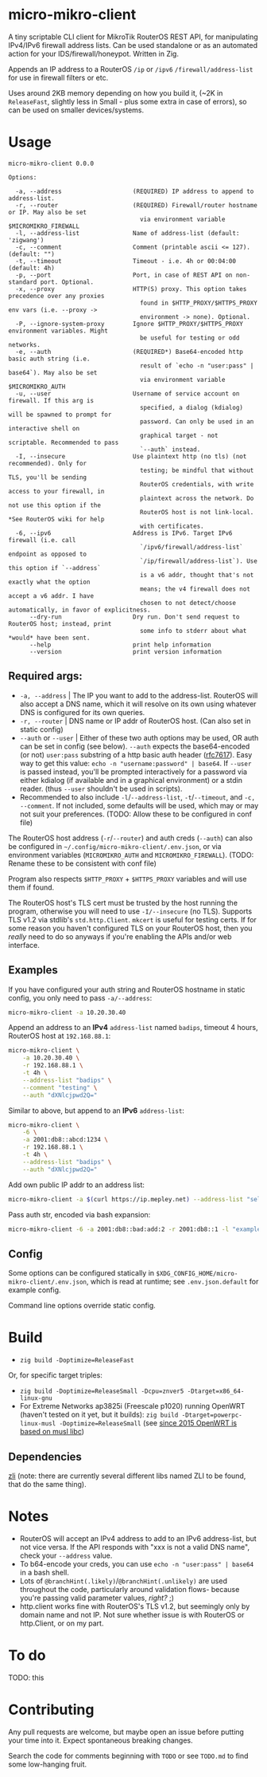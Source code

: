 # micro-mikro-client

A tiny scriptable CLI client for MikroTik RouterOS REST API, for manipulating IPv4/IPv6 firewall address lists. Can be used standalone or as an automated action for your IDS/firewall/honeypot. Written in Zig.

Appends an IP address to a RouterOS `/ip` or `/ipv6` `/firewall/address-list` for use in firewall filters or etc.

Uses around 2KB memory depending on how you build it, (~2K in `ReleaseFast`, slightly less in Small - plus some extra in case of errors), so can be used on smaller devices/systems.

# Usage

```
micro-mikro-client 0.0.0

Options:

  -a, --address                    (REQUIRED) IP address to append to address-list.
  -r, --router                     (REQUIRED) Firewall/router hostname or IP. May also be set
                                     via environment variable $MICROMIKRO_FIREWALL
  -l, --address-list               Name of address-list (default: 'zigwang')
  -c, --comment                    Comment (printable ascii <= 127). (default: "")
  -t, --timeout                    Timeout - i.e. 4h or 00:04:00 (default: 4h)
  -p, --port                       Port, in case of REST API on non-standard port. Optional.
  -x, --proxy                      HTTP(S) proxy. This option takes precedence over any proxies
                                     found in $HTTP_PROXY/$HTTPS_PROXY env vars (i.e. --proxy ->
                                     environment -> none). Optional.
  -P, --ignore-system-proxy        Ignore $HTTP_PROXY/$HTTPS_PROXY environment variables. Might
                                     be useful for testing or odd networks.
  -e, --auth                       (REQUIRED*) Base64-encoded http basic auth string (i.e.
                                     result of `echo -n "user:pass" | base64`). May also be set
                                     via environment variable $MICROMIKRO_AUTH
  -u, --user                       Username of service account on firewall. If this arg is
                                     specified, a dialog (kdialog) will be spawned to prompt for
                                     password. Can only be used in an interactive shell on
                                     graphical target - not scriptable. Recommended to pass
                                     `--auth` instead.
  -I, --insecure                   Use plaintext http (no tls) (not recommended). Only for
                                     testing; be mindful that without TLS, you'll be sending
                                     RouterOS credentials, with write access to your firewall, in
                                     plaintext across the network. Do not use this option if the
                                     RouterOS host is not link-local. *See RouterOS wiki for help
                                     with certificates.
  -6, --ipv6                       Address is IPv6. Target IPv6 firewall (i.e. call
                                     `/ipv6/firewall/address-list` endpoint as opposed to
                                     `/ip/firewall/address-list`). Use this option if `--address`
                                     is a v6 addr, thought that's not exactly what the option
                                     means; the v4 firewall does not accept a v6 addr. I have
                                     chosen to not detect/choose automatically, in favor of explicitness.
      --dry-run                    Dry run. Don't send request to RouterOS host; instead, print
                                     some info to stderr about what *would* have been sent.
      --help                       print help information
      --version                    print version information
```

## Required args:

- `-a, --address` | The IP you want to add to the address-list. RouterOS will also accept a DNS name, which it will resolve on its own using whatever DNS is configured for its own queries.
- `-r, --router` | DNS name or IP addr of RouterOS host. (Can also set in static config)
- `--auth` or `--user` | Either of these two auth options may be used, OR auth can be set in config (see below). `--auth` expects the base64-encoded (or not) `user:pass` substring of a http basic auth header ([rfc7617](https://datatracker.ietf.org/doc/html/rfc7617)). Easy way to get this value: `echo -n "username:password" | base64`. If `--user` is passed instead, you'll be prompted interactively for a password via either kdialog (if available and in a graphical environment) or a stdin reader. (thus `--user` shouldn't be used in scripts).
- Recommended to also include `-l`/`--address-list`, `-t`/`--timeout`, and `-c, --comment`. If not included, some defaults will be used, which may or may not suit your preferences. (TODO: Allow these to be configured in conf file)

The RouterOS host address (`-r`/`--router`) and auth creds (`--auth`) can also be configured in `~/.config/micro-mikro-client/.env.json`, or via environment variables (`MICROMIKRO_AUTH` and `MICROMIKRO_FIREWALL`). (TODO: Rename these to be consistent with conf file)

Program also respects `$HTTP_PROXY` + `$HTTPS_PROXY` variables and will use them if found.

The RouterOS host's TLS cert must be trusted by the host running the program, otherwise you will need to use `-I/--insecure` (no TLS). Supports TLS v1.2 via stdlib's `std.http.Client`.
`mkcert` is useful for testing certs. If for some reason you haven't configured TLS on your RouterOS host, then you *really* need to do so anyways if you're enabling the APIs and/or web interface.

## Examples

If you have configured your auth string and RouterOS hostname in static config, you only need to pass `-a/--address`:
```sh
micro-mikro-client -a 10.20.30.40
```

Append an address to an __IPv4__ `address-list` named `badips`, timeout 4 hours, RouterOS host at `192.168.88.1`:

```sh
micro-mikro-client \
    -a 10.20.30.40 \
    -r 192.168.88.1 \
    -t 4h \
    --address-list "badips" \
    --comment "testing" \
    --auth "dXNlcjpwd2Q="
```

Similar to above, but append to an __IPv6__ `address-list`:

```sh
micro-mikro-client \
    -6 \
    -a 2001:db8::abcd:1234 \
    -r 192.168.88.1 \
    -t 4h \
    --address-list "badips" \
    --auth "dXNlcjpwd2Q="
```

Add own public IP addr to an address list:

```sh
micro-mikro-client -a $(curl https://ip.mepley.net) --address-list "self-public" -t 4h --comment "Automated" 
```

Pass auth str, encoded via bash expansion:
```sh
micro-mikro-client -6 -a 2001:db8::bad:add:2 -r 2001:db8::1 -l "example-list" --auth $(echo -n "user:pass" | base64)
```

## Config

Some options can be configured statically in `$XDG_CONFIG_HOME/micro-mikro-client/.env.json`, which is read at runtime; see `.env.json.default` for example config.

Command line options override static config.

# Build

- `zig build -Doptimize=ReleaseFast`

Or, for specific target triples:

- `zig build -Doptimize=ReleaseSmall -Dcpu=znver5 -Dtarget=x86_64-linux-gnu`
- For Extreme Networks ap3825i (Freescale p1020) running OpenWRT (haven't tested on it yet, but it builds): `zig build -Dtarget=powerpc-linux-musl -Doptimize=ReleaseSmall` (see [since 2015 OpenWRT is based on musl libc](https://ziggit.dev/t/zig-programming-language-as-first-class-citizen/6736/9))

## Dependencies

[zli](https://github.com/dweiller/zli) (note: there are currently several different libs named ZLI to be found, that do the same thing).

# Notes

- RouterOS will accept an IPv4 address to add to an IPv6 address-list, but not vice versa. If the API responds with "xxx is not a valid DNS name", check your `--address` value.
- To b64-encode your creds, you can use `echo -n "user:pass" | base64` in a bash shell.
- Lots of `@branchHint(.likely)`/`@branchHint(.unlikely)` are used throughout the code, particularly around validation flows- because you're passing valid parameter values, *right?* ;)
- http.client works fine with RouterOS's TLS v1.2, but seemingly only by domain name and not IP. Not sure whether issue is with RouterOS or http.Client, or on my part.

# To do

TODO: this

# Contributing

Any pull requests are welcome, but maybe open an issue before putting your time into it. Expect spontaneous breaking changes.

Search the code for comments beginning with `TODO` or see `TODO.md` to find some low-hanging fruit.
